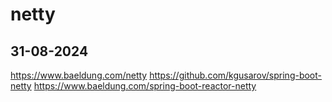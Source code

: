 # netty

## 31-08-2024

https://www.baeldung.com/netty
https://github.com/kgusarov/spring-boot-netty
https://www.baeldung.com/spring-boot-reactor-netty
